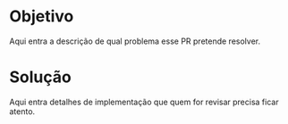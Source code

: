 # Objetivo

Aqui entra a descrição de qual problema esse PR pretende resolver.

# Solução

Aqui entra detalhes de implementação que quem for revisar precisa ficar atento.
